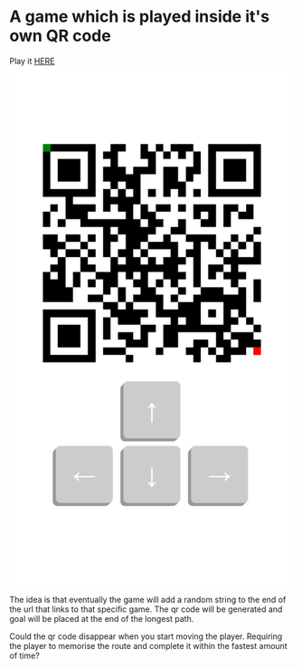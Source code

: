 # A game which is played inside it's own QR code

Play it [HERE](https://q.artomweb.com)
![](screenshot.png)

The idea is that eventually the game will add a random string to the end of the url that links to that specific game. The qr code will be generated and goal will be placed at the end of the longest path.

Could the qr code disappear when you start moving the player. Requiring the player to memorise the route and complete it within the fastest amount of time?
